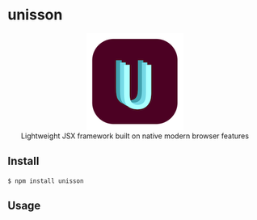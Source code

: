 # unisson

<p align="center" width="100%">
 <img src="assets/unisson192.png">
 <br/>
 Lightweight JSX framework built on native modern browser features
</p>

## Install

```
$ npm install unisson
```

## Usage
